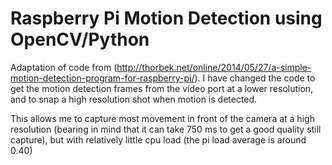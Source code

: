 Raspberry Pi Motion Detection using OpenCV/Python
===
Adaptation of code from
(http://thorbek.net/online/2014/05/27/a-simple-motion-detection-program-for-raspberry-pi/).
I have changed the code to get the motion detection frames from the
video port at a lower resolution, and to snap a high resolution shot
when motion is detected.

This allows me to capture most movement in front of the camera at a high
resolution (bearing in mind that it can take 750 ms to get a good
quality still capture), but with relatively little cpu load (the pi load
average is around 0.40)
